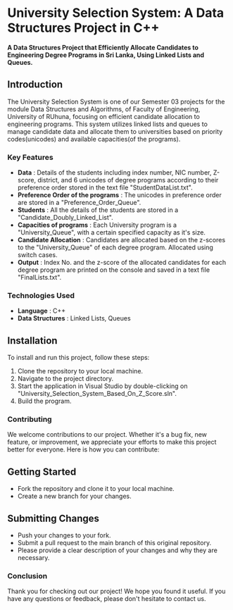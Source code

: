 # University Selection System: A Data Structures Project in C++

**A Data Structures Project that Efficiently Allocate Candidates to Engineering Degree Programs in Sri Lanka, Using Linked Lists and Queues.**

## Introduction

The University Selection System is one of our Semester 03 projects for the module Data Structures and Algorithms, of Faculty of Engineering, University of RUhuna, focusing on efficient candidate allocation to engineering programs. This system utilizes linked lists and queues to manage candidate data and allocate them to universities based on priority codes(unicodes) and available capacities(of the programs).

### Key Features

- **Data** : Details of the students including index number, NIC number, Z-score, district, and 6 unicodes of degree programs according to their preference order stored in the text file "StudentDataList.txt".
- **Preference Order of the programs** :  The unicodes in preference order are stored in a "Preference_Order_Queue".
- **Students** : All the details of the students are stored in a "Candidate_Doubly_Linked_List".
- **Capacities of programs** : Each University program is a "University_Queue", with a certain specified capacity as it's size.
- **Candidate Allocation** : Candidates are allocated based on the z-scores to the "University_Queue" of each degree program. Allocated using switch cases.
- **Output** : Index No. and the z-score of the allocated candidates for each degree program are printed on the console and saved in a text file "FinalLists.txt".

### Technologies Used

- **Language** : C++
- **Data Structures** : Linked Lists, Queues

## Installation

To install and run this project, follow these steps:

1. Clone the repository to your local machine.
2. Navigate to the project directory.
3. Start the application in Visual Studio by double-clicking on "University_Selection_System_Based_On_Z_Score.sln".
4. Build the program.


### Contributing

We welcome contributions to our project. Whether it's a bug fix, new feature, or improvement, we appreciate your efforts to make this project better for everyone. Here is how you can contribute:

## Getting Started
- Fork the repository and clone it to your local machine.
- Create a new branch for your changes.

## Submitting Changes
- Push your changes to your fork.
- Submit a pull request to the main branch of this original repository.
- Please provide a clear description of your changes and why they are necessary.

### Conclusion

Thank you for checking out our project! We hope you found it useful. If you have any questions or feedback, please don't hesitate to contact us.
